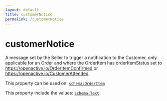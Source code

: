 ```yaml
---
layout: default
title: customerNotice
permalink: /customerNotice
---
```


# customerNotice
A message set by the Seller to trigger a notification to the Customer, only applicable for an Order and where the OrderItem has  orderItemStatus set to  https://openactive.io/OrderItemConfirmed or  https://openactive.io/CustomerAttended

This property can be used on: [`schema:OrderItem`](https://schema.org/OrderItem)

This property include the values: [`schema:Text`](https://schema.org/Text)

